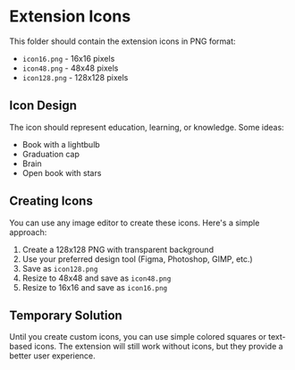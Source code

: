 # Extension Icons

This folder should contain the extension icons in PNG format:

- `icon16.png` - 16x16 pixels
- `icon48.png` - 48x48 pixels  
- `icon128.png` - 128x128 pixels

## Icon Design

The icon should represent education, learning, or knowledge. Some ideas:
- Book with a lightbulb
- Graduation cap
- Brain
- Open book with stars

## Creating Icons

You can use any image editor to create these icons. Here's a simple approach:

1. Create a 128x128 PNG with transparent background
2. Use your preferred design tool (Figma, Photoshop, GIMP, etc.)
3. Save as `icon128.png`
4. Resize to 48x48 and save as `icon48.png`
5. Resize to 16x16 and save as `icon16.png`

## Temporary Solution

Until you create custom icons, you can use simple colored squares or text-based icons. The extension will still work without icons, but they provide a better user experience.


